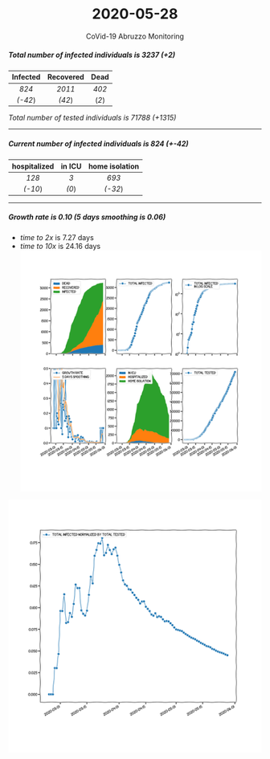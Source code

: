 <div align='center'>

# 2020-05-28
CoVid-19 Abruzzo Monitoring
</div>

##### Total number of infected individuals is 3237 (+2)
Infected | Recovered | Dead
:---: | :---: | :---:
*824* | *2011* | *402*
*(-42*) | *(42*) | (*2*)

*Total number of tested individuals is 71788 (+1315)*
***
##### Current number of infected individuals is 824 (+-42)
hospitalized | in ICU | home isolation
:---: | :---: | :---:
*128* |*3* |*693*
*(-10*) |*(0*) |*(-32*)
***
##### Growth rate is 0.10 (5 days smoothing is 0.06)
- *time to 2x* is 7.27 days
- *time to 10x* is 24.16 days
![stats][stats]

![infected_normalized][infected_normalized]

[stats]: stats_Abruzzo.png
[infected_normalized]: infected_normalized_Abruzzo.png
